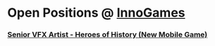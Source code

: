 # Open Positions @ [InnoGames](https://www.innogames.com/career?s=github_jobs_repo)

### [Senior VFX Artist - Heroes of History \(New Mobile Game\)](senior-vfx-artist-heroes-of-history-new-mobile-game.md)

